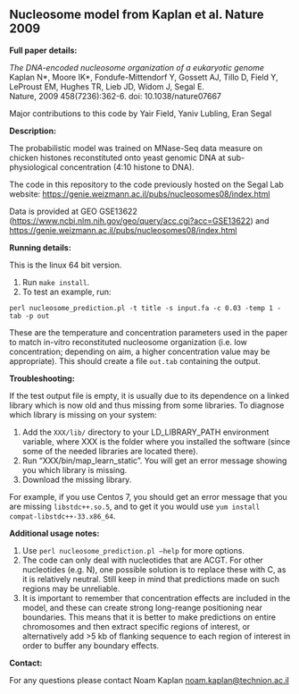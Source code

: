 ## Nucleosome model from Kaplan et al. Nature 2009

__Full paper details:__

_The DNA-encoded nucleosome organization of a eukaryotic genome_  
Kaplan N*, Moore IK*, Fondufe-Mittendorf Y, Gossett AJ, Tillo D, Field Y, LeProust EM, Hughes TR, Lieb JD, Widom J, Segal E.  
Nature, 2009 458(7236):362-6. doi: 10.1038/nature07667

Major contributions to this code by Yair Field, Yaniv Lubling, Eran Segal

__Description:__

The probabilistic model was trained on MNase-Seq data measure on chicken histones reconstituted onto yeast genomic DNA at sub-physiological concentration (4:10 histone to DNA).

The code in this repository to the code previously hosted on the Segal Lab website: https://genie.weizmann.ac.il/pubs/nucleosomes08/index.html

Data is provided at GEO GSE13622 (https://www.ncbi.nlm.nih.gov/geo/query/acc.cgi?acc=GSE13622) and https://genie.weizmann.ac.il/pubs/nucleosomes08/index.html

__Running details:__

This is the linux 64 bit version.

1. Run `make install`. 
2. To test an example, run:
 
`perl nucleosome_prediction.pl -t title -s input.fa -c 0.03 -temp 1 -tab -p out`
 
These are the temperature and concentration parameters used in the paper to match in-vitro reconstituted nucleosome organization (i.e. low concentration; depending on aim, a higher concentration value may be appropriate). This should create a file `out.tab` containing the output.

__Troubleshooting:__

If the test output file is empty, it is usually due to its dependence on a linked library which is now old and thus missing from some libraries. To diagnose which library is missing on your system:

1. Add the `XXX/lib/` directory to your LD_LIBRARY_PATH environment variable, where XXX is the folder where you installed the software (since some of the needed libraries are located there).
2. Run “XXX/bin/map_learn_static”. You will get an error message showing you which library is missing.
3. Download the missing library.

For example, if you use Centos 7, you should get an error message that you are missing `libstdc++.so.5`, and to get it you would use `yum install compat-libstdc++-33.x86_64`.

__Additional usage notes:__

1. Use `perl nucleosome_prediction.pl –help` for more options.
2. The code can only deal with nucleotides that are ACGT. For other nucleotides (e.g. N), one possible solution is to replace these with C, as it is relatively neutral. Still keep in mind that predictions made on such regions may be unreliable.
3. It is important to remember that concentration effects are included in the model, and these can create strong long-reange positioning near boundaries. This means that it is better to make predictions on entire chromosomes and then extract specific regions of interest, or alternatively add >5 kb of flanking sequence to each region of interest in order to buffer any boundary effects.

__Contact:__

For any questions please contact Noam Kaplan noam.kaplan@technion.ac.il



